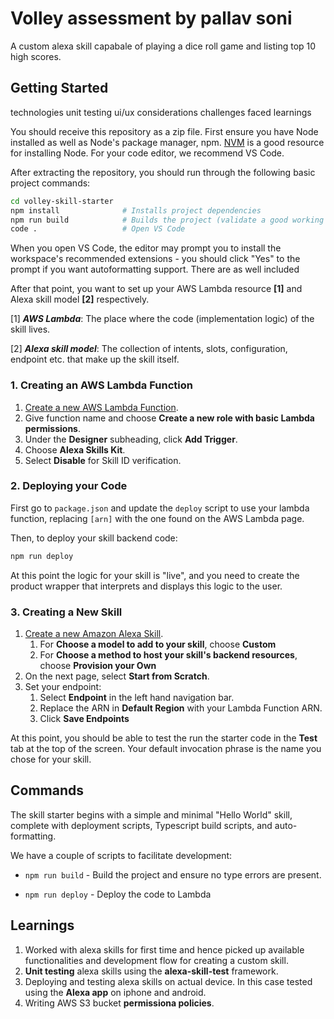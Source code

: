 # Volley assessment by pallav soni
A custom alexa skill capabale of playing a dice roll game and listing top 10 high scores.

## **Getting Started**

technologies
unit testing
ui/ux considerations
challenges faced
learnings


You should receive this repository as a zip file. First ensure you have Node installed as well as Node's package manager, npm. [NVM](https://github.com/nvm-sh/nvm) is a good resource for installing Node. For your code editor, we recommend VS Code.

After extracting the repository, you should run through the following basic project commands:

```sh
cd volley-skill-starter
npm install              # Installs project dependencies
npm run build            # Builds the project (validate a good working state)
code .                   # Open VS Code
```

When you open VS Code, the editor may prompt you to install the workspace's recommended extensions - you should click "Yes" to the prompt if you want autoformatting support. There are as well included

After that point, you want to set up your AWS Lambda resource **[1]** and Alexa skill model **[2]** respectively.

[1] _**AWS Lambda**_: The place where the code (implementation logic) of the skill lives.

[2] _**Alexa skill model**_: The collection of intents, slots, configuration, endpoint etc. that make up the skill itself.

### 1. **Creating an AWS Lambda Function**

1. [Create a new AWS Lambda Function](https://console.aws.amazon.com/lambda/home?region=us-east-1#/create/function).
2. Give function name and choose **Create a new role with basic Lambda permissions**.
3. Under the **Designer** subheading, click **Add Trigger**.
4. Choose **Alexa Skills Kit**.
5. Select **Disable** for Skill ID verification.

### 2. **Deploying your Code**

First go to `package.json` and update the `deploy` script to use your lambda function, replacing `[arn]` with the one found on the AWS Lambda page.

Then, to deploy your skill backend code:

```sh
npm run deploy
```

At this point the logic for your skill is "live", and you need to create the product wrapper that interprets and displays this logic to the user.

### 3. **Creating a New Skill**

1. [Create a new Amazon Alexa Skill](https://developer.amazon.com/alexa/console/ask/create-new-skill).
    1. For **Choose a model to add to your skill**, choose **Custom**
    2. For **Choose a method to host your skill's backend resources**, choose **Provision your Own**
2. On the next page, select **Start from Scratch**.
3. Set your endpoint:
    1. Select **Endpoint** in the left hand navigation bar.
    2. Replace the ARN in **Default Region** with your Lambda Function ARN.
    3. Click **Save Endpoints**

At this point, you should be able to test the run the starter code in the **Test** tab at the top of the screen. Your default invocation phrase is the name you chose for your skill.

## **Commands**

The skill starter begins with a simple and minimal "Hello World" skill, complete with deployment scripts, Typescript build scripts, and auto-formatting.

We have a couple of scripts to facilitate development:

* `npm run build` - Build the project and ensure no type errors are present.

* `npm run deploy` - Deploy the code to Lambda

## **Learnings**

1. Worked with alexa skills for first time and hence picked up available functionalities and development flow for creating a custom skill.
2. **Unit testing** alexa skills using the **alexa-skill-test** framework.
3. Deploying and testing alexa skills on actual device. In this case tested using the **Alexa app** on iphone and android.
4. Writing AWS S3 bucket **permissiona policies**.
